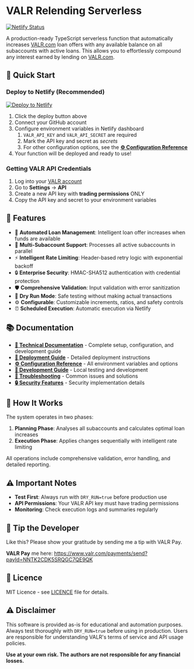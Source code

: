 # VALR Relending Serverless
[![Netlify Status](https://api.netlify.com/api/v1/badges/264ae0e3-7bf4-48de-8501-602b51506e72/deploy-status)](https://app.netlify.com/projects/unique-fenglisu-ccd3df/deploys)

A production-ready TypeScript serverless function that automatically increases [VALR.com](https://www.valr.com/invite/VARVXA5D) loan offers with any available balance on all subaccounts with active loans. This allows you to effortlessly compound any interest earned by lending on [VALR.com](https://www.valr.com/invite/VARVXA5D).

## 🚀 Quick Start

### Deploy to Netlify (Recommended)

[![Deploy to Netlify](https://www.netlify.com/img/deploy/button.svg)](https://app.netlify.com/start/deploy?repository=https://github.com/nieldw/valr-relending-serverless)

1. Click the deploy button above
2. Connect your GitHub account
3. Configure environment variables in Netlify dashboard
   1. `VALR_API_KEY` and `VALR_API_SECRET` are required
   2. Mark the API key and secret as _secrets_
   3. For other configuration options, see the **[⚙️ Configuration Reference](TECHNICAL.md#configuration-reference)** 
4. Your function will be deployed and ready to use!

### Getting VALR API Credentials

1. Log into your [VALR account](https://www.valr.com)
2. Go to **Settings** → **API**
3. Create a new API key with **trading permissions** ONLY
4. Copy the API key and secret to your environment variables

## 🚀 Features

- 🔄 **Automated Loan Management**: Intelligent loan offer increases when funds are available
- 🏦 **Multi-Subaccount Support**: Processes all active subaccounts in parallel
- ⚡ **Intelligent Rate Limiting**: Header-based retry logic with exponential backoff
- 🔒 **Enterprise Security**: HMAC-SHA512 authentication with credential protection
- 🛡️ **Comprehensive Validation**: Input validation with error sanitization
- 🧪 **Dry Run Mode**: Safe testing without making actual transactions
- ⚙️ **Configurable**: Customizable increments, ratios, and safety controls
- ⏰ **Scheduled Execution**: Automatic execution via Netlify

## 📚 Documentation

- **[📖 Technical Documentation](TECHNICAL.md)** - Complete setup, configuration, and development guide
- **[🚀 Deployment Guide](TECHNICAL.md#deployment)** - Detailed deployment instructions
- **[⚙️ Configuration Reference](TECHNICAL.md#configuration-reference)** - All environment variables and options
- **[🔧 Development Guide](TECHNICAL.md#development-guide)** - Local testing and development
- **[🚨 Troubleshooting](TECHNICAL.md#troubleshooting)** - Common issues and solutions
- **[🔒 Security Features](TECHNICAL.md#security-features)** - Security implementation details

## 🔄 How It Works

The system operates in two phases:

1. **Planning Phase**: Analyses all subaccounts and calculates optimal loan increases
2. **Execution Phase**: Applies changes sequentially with intelligent rate limiting

All operations include comprehensive validation, error handling, and detailed reporting.

## ⚠️ Important Notes

- **Test First**: Always run with `DRY_RUN=true` before production use
- **API Permissions**: Your VALR API key must have trading permissions
- **Monitoring**: Check execution logs and summaries regularly

## 🫶 Tip the Developer 
Like this? Please show your gratitude by sending me a tip with VALR Pay.

**VALR Pay** me here: https://www.valr.com/payments/send?payId=NNTK2CDK5SRQGC7QE9QK

## 📄 Licence

MIT Licence - see [LICENCE](LICENCE) file for details.

## ⚠️ Disclaimer

This software is provided as-is for educational and automation purposes. Always test thoroughly with `DRY_RUN=true` before using in production. Users are responsible for understanding VALR's terms of service and API usage policies.

**Use at your own risk. The authors are not responsible for any financial losses.**